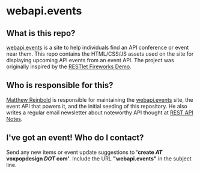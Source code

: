 # webapi.events


## What is this repo?
[webapi.events](http://webapi.events) is a site to help individuals find an API conference or event near them. This repo contains the HTML/CSS/JS assets used on the site for displaying upcoming API events from an event API. The project was originally inspired by the [RESTlet Fireworks Demo](http://apievangelist.com/2015/07/06/a-simple-walkthrough-of-how-to-deploy-a-4th-of-july-fireworks-api-using-a-google-spreadsheet-and-apispark/).

## Who is responsible for this?
[Matthew Reinbold](http://voxpop.co) is responsible for maintaining the [webapi.events](http://webapi.events) site, the event API that powers it, and the initial seeding of this repository. He also writes a regular email newsletter about noteworthy API thought at [REST API Notes](http://tinyletter.com/RESTAPINotes/). 

## I've got an event! Who do I contact?
Send any new items or event update suggestions to **'create *AT* voxpopdesign *DOT* com'**. Include the URL **"webapi.events"** in the subject line.

